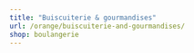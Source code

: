 ```yaml
---
title: "Buiscuiterie & gourmandises"
url: /orange/buiscuiterie-and-gourmandises/
shop: boulangerie
---
```

